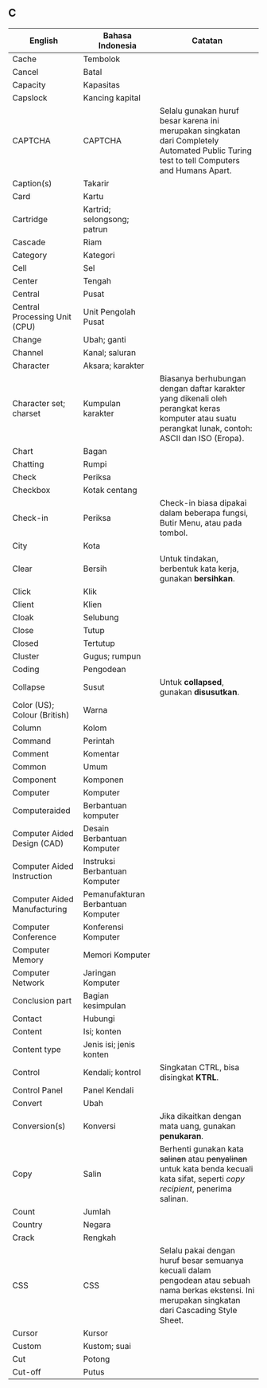 ## C

| English					| Bahasa Indonesia			| Catatan				|
|---------------------------|---------------------------|-----------------------|
| Cache 					| Tembolok 					| |
| Cancel 					| Batal 					| |
| Capacity 					| Kapasitas 				| |
| Capslock 					| Kancing kapital 			| |
| CAPTCHA 					| CAPTCHA 					| Selalu gunakan huruf besar karena ini merupakan singkatan dari Completely Automated Public Turing test to tell Computers and Humans Apart. |
| Caption(s) 				| Takarir					| |
| Card 						| Kartu 					| |
| Cartridge					| Kartrid; selongsong; patrun | |
| Cascade 					| Riam 						| |
| Category 					| Kategori 					| |
| Cell 						| Sel 						| |
| Center 					| Tengah 					| |
| Central 					| Pusat 					| |
| Central Processing Unit (CPU) | Unit Pengolah Pusat | | |
| Change 					| Ubah; ganti 				| |
| Channel 					| Kanal; saluran 			| |
| Character 				| Aksara; karakter 			| |
| Character set; charset	| Kumpulan karakter 		| Biasanya berhubungan dengan daftar karakter yang dikenali oleh perangkat keras komputer atau suatu perangkat lunak, contoh: ASCII dan ISO (Eropa). |
| Chart 					| Bagan 					| |
| Chatting 					| Rumpi 					| |
| Check 					| Periksa 					| |
| Checkbox 					| Kotak centang 			| |
| Check-in 					| Periksa		 			| Check-in biasa dipakai dalam beberapa fungsi, Butir Menu, atau pada tombol. |
| City 						| Kota 						| |
| Clear 					| Bersih 			 		| Untuk tindakan, berbentuk kata kerja, gunakan **bersihkan**. |
| Click 					| Klik 						| |
| Client 					| Klien 					| |
| Cloak 					| Selubung 					| |
| Close 					| Tutup 					| |
| Closed 					| Tertutup 					| |
| Cluster 					| Gugus; rumpun 			| |
| Coding 					| Pengodean 				| |
| Collapse 					| Susut 					| Untuk **collapsed**, gunakan **disusutkan**. |
| Color (US); Colour (British) | Warna 					| |
| Column					| Kolom 					| |
| Command 					| Perintah 					| |
| Comment 					| Komentar 					| |
| Common					| Umum 						| |
| Component 				| Komponen 					| |
| Computer 					| Komputer 					| |
| Computeraided 			| Berbantuan komputer 		| |
| Computer Aided Design (CAD) | Desain Berbantuan Komputer | |
| Computer Aided Instruction | Instruksi Berbantuan Komputer | |
| Computer Aided Manufacturing | Pemanufakturan Berbantuan Komputer | |
| Computer Conference 		| Konferensi Komputer 		| |
| Computer Memory 			| Memori Komputer 			| |
| Computer Network 			| Jaringan Komputer 		| |
| Conclusion part 			| Bagian kesimpulan 		| |
| Contact 					| Hubungi 					| |
| Content					| Isi; konten 				| |
| Content type 				| Jenis isi; jenis konten  	| |
| Control 					| Kendali; kontrol 			| Singkatan CTRL, bisa disingkat **KTRL**. |
| Control Panel 			| Panel Kendali 			| |
| Convert 					| Ubah 						| |
| Conversion(s) 			| Konversi 					| Jika dikaitkan dengan mata uang, gunakan **penukaran**. |
| Copy 						| Salin 					| Berhenti gunakan kata ~~salinan~~ atau ~~penyalinan~~ untuk kata benda kecuali kata sifat, seperti *copy recipient*, penerima salinan. |
| Count 					| Jumlah 					| |
| Country 					| Negara 					| |
| Crack 					| Rengkah 					| |
| CSS 						| CSS 						| Selalu pakai dengan huruf besar semuanya kecuali dalam pengodean atau sebuah nama berkas ekstensi. Ini merupakan singkatan dari Cascading Style Sheet. |
| Cursor 					| Kursor 					| |
| Custom 					| Kustom; suai 				| |
| Cut 						| Potong 					| |
| Cut-off 					| Putus 					| |
